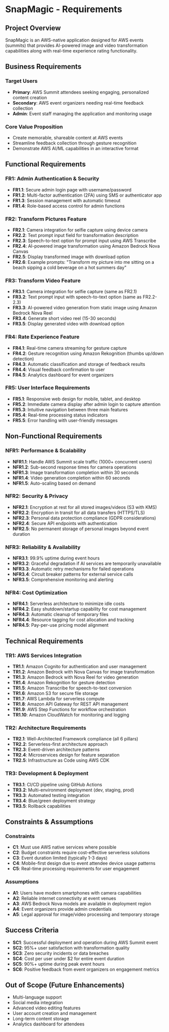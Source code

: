 # SnapMagic - Requirements

## Project Overview
SnapMagic is an AWS-native application designed for AWS events (summits) that provides AI-powered image and video transformation capabilities along with real-time experience rating functionality.

## Business Requirements

### Target Users
- **Primary**: AWS Summit attendees seeking engaging, personalized content creation
- **Secondary**: AWS event organizers needing real-time feedback collection
- **Admin**: Event staff managing the application and monitoring usage

### Core Value Proposition
- Create memorable, shareable content at AWS events
- Streamline feedback collection through gesture recognition
- Demonstrate AWS AI/ML capabilities in an interactive format

## Functional Requirements

### FR1: Admin Authentication & Security
- **FR1.1**: Secure admin login page with username/password
- **FR1.2**: Multi-factor authentication (2FA) using SMS or authenticator app
- **FR1.3**: Session management with automatic timeout
- **FR1.4**: Role-based access control for admin functions

### FR2: Transform Pictures Feature
- **FR2.1**: Camera integration for selfie capture using device camera
- **FR2.2**: Text prompt input field for transformation description
- **FR2.3**: Speech-to-text option for prompt input using AWS Transcribe
- **FR2.4**: AI-powered image transformation using Amazon Bedrock Nova Canvas
- **FR2.5**: Display transformed image with download option
- **FR2.6**: Example prompts: "Transform my picture into me sitting on a beach sipping a cold beverage on a hot summers day"

### FR3: Transform Video Feature
- **FR3.1**: Camera integration for selfie capture (same as FR2.1)
- **FR3.2**: Text prompt input with speech-to-text option (same as FR2.2-2.3)
- **FR3.3**: AI-powered video generation from static image using Amazon Bedrock Nova Reel
- **FR3.4**: Generate short video reel (15-30 seconds)
- **FR3.5**: Display generated video with download option

### FR4: Rate Experience Feature
- **FR4.1**: Real-time camera streaming for gesture capture
- **FR4.2**: Gesture recognition using Amazon Rekognition (thumbs up/down detection)
- **FR4.3**: Automatic classification and storage of feedback results
- **FR4.4**: Visual feedback confirmation to user
- **FR4.5**: Analytics dashboard for event organizers

### FR5: User Interface Requirements
- **FR5.1**: Responsive web design for mobile, tablet, and desktop
- **FR5.2**: Immediate camera display after admin login to capture attention
- **FR5.3**: Intuitive navigation between three main features
- **FR5.4**: Real-time processing status indicators
- **FR5.5**: Error handling with user-friendly messages

## Non-Functional Requirements

### NFR1: Performance & Scalability
- **NFR1.1**: Handle AWS Summit scale traffic (1000+ concurrent users)
- **NFR1.2**: Sub-second response times for camera operations
- **NFR1.3**: Image transformation completion within 30 seconds
- **NFR1.4**: Video generation completion within 60 seconds
- **NFR1.5**: Auto-scaling based on demand

### NFR2: Security & Privacy
- **NFR2.1**: Encryption at rest for all stored images/videos (S3 with KMS)
- **NFR2.2**: Encryption in transit for all data transfers (HTTPS/TLS)
- **NFR2.3**: Personal data protection compliance (GDPR considerations)
- **NFR2.4**: Secure API endpoints with authentication
- **NFR2.5**: No permanent storage of personal images beyond event duration

### NFR3: Reliability & Availability
- **NFR3.1**: 99.9% uptime during event hours
- **NFR3.2**: Graceful degradation if AI services are temporarily unavailable
- **NFR3.3**: Automatic retry mechanisms for failed operations
- **NFR3.4**: Circuit breaker patterns for external service calls
- **NFR3.5**: Comprehensive monitoring and alerting

### NFR4: Cost Optimization
- **NFR4.1**: Serverless architecture to minimize idle costs
- **NFR4.2**: Easy shutdown/startup capability for cost management
- **NFR4.3**: Automatic cleanup of temporary files
- **NFR4.4**: Resource tagging for cost allocation and tracking
- **NFR4.5**: Pay-per-use pricing model alignment

## Technical Requirements

### TR1: AWS Services Integration
- **TR1.1**: Amazon Cognito for authentication and user management
- **TR1.2**: Amazon Bedrock with Nova Canvas for image transformation
- **TR1.3**: Amazon Bedrock with Nova Reel for video generation
- **TR1.4**: Amazon Rekognition for gesture detection
- **TR1.5**: Amazon Transcribe for speech-to-text conversion
- **TR1.6**: Amazon S3 for secure file storage
- **TR1.7**: AWS Lambda for serverless compute
- **TR1.8**: Amazon API Gateway for REST API management
- **TR1.9**: AWS Step Functions for workflow orchestration
- **TR1.10**: Amazon CloudWatch for monitoring and logging

### TR2: Architecture Requirements
- **TR2.1**: Well-Architected Framework compliance (all 6 pillars)
- **TR2.2**: Serverless-first architecture approach
- **TR2.3**: Event-driven architecture patterns
- **TR2.4**: Microservices design for feature separation
- **TR2.5**: Infrastructure as Code using AWS CDK

### TR3: Development & Deployment
- **TR3.1**: CI/CD pipeline using GitHub Actions
- **TR3.2**: Multi-environment deployment (dev, staging, prod)
- **TR3.3**: Automated testing integration
- **TR3.4**: Blue/green deployment strategy
- **TR3.5**: Rollback capabilities

## Constraints & Assumptions

### Constraints
- **C1**: Must use AWS native services where possible
- **C2**: Budget constraints require cost-effective serverless solutions
- **C3**: Event duration limited (typically 1-3 days)
- **C4**: Mobile-first design due to event attendee device usage patterns
- **C5**: Real-time processing requirements for user engagement

### Assumptions
- **A1**: Users have modern smartphones with camera capabilities
- **A2**: Reliable internet connectivity at event venues
- **A3**: AWS Bedrock Nova models are available in deployment region
- **A4**: Event organizers provide admin credentials
- **A5**: Legal approval for image/video processing and temporary storage

## Success Criteria
- **SC1**: Successful deployment and operation during AWS Summit event
- **SC2**: 95%+ user satisfaction with transformation quality
- **SC3**: Zero security incidents or data breaches
- **SC4**: Cost per user under $2 for entire event duration
- **SC5**: 90%+ uptime during peak event hours
- **SC6**: Positive feedback from event organizers on engagement metrics

## Out of Scope (Future Enhancements)
- Multi-language support
- Social media integration
- Advanced video editing features
- User account creation and management
- Long-term content storage
- Analytics dashboard for attendees
